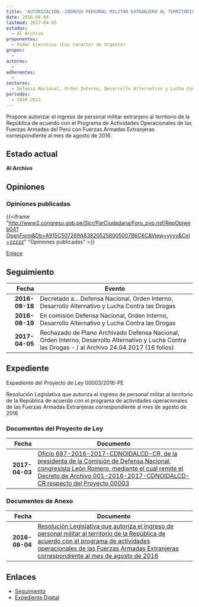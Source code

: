 ```yaml
---
title: "AUTORIZACIÓN.-INGRESO PERSONAL MILITAR EXTRANJERO AL TERRITORIO DE LA REPÚBLICA.."
date: 2016-08-04
lastmod: 2017-04-05
estados: 
  - Al Archivo
proponentes: 
  - Poder Ejecutivo (Con carácter de Urgente)
grupos: 
  - 
autores: 
  - 
adherentes: 
  - 
sectores: 
  - Defensa Nacional, Orden Interno, Desarrollo Alternativo y Lucha Contra las Drogas
periodos: 
  - 2016-2021
---
```


Propone autorizar el ingreso de personal militar extranjero al territorio de la República de acuerdo con el Programa de Actividades Operacionales de las Fuerzas Armadas del Perú con Fuerzas Armadas Extranjeras correspondiente al mes de agosto de 2016.


## Estado actual

**Al Archivo**

## Opiniones

### Opiniones publicadas

{{<iframe "http://www2.congreso.gob.pe/Sicr/ParCiudadana/Foro_pvp.nsf/RepOpiweb04?OpenForm&Db=A915C507269A838205258005007B6C6C&View=yyyy&Col=zzzzz" "Opiniones publicadas" >}}

[Enlace](http://www2.congreso.gob.pe/Sicr/ParCiudadana/Foro_pvp.nsf/RepOpiweb04?OpenForm&Db=A915C507269A838205258005007B6C6C&View=yyyy&Col=zzzzz)

## Seguimiento

| Fecha | Evento |
|------:|--------|
| **2016-08-18** | Decretado a... Defensa Nacional, Orden Interno, Desarrollo Alternativo y Lucha Contra las Drogas|
| **2016-08-19** | En comisión Defensa Nacional, Orden Interno, Desarrollo Alternativo y Lucha Contra las Drogas|
| **2017-04-05** | Rechazado de Plano Archivado Defensa Nacional, Orden Interno, Desarrollo Alternativo y Lucha Contra las Drogas - / al Archivo 24.04.2017 (16 folios)|


## Expediente

Expediente del Proyecto de Ley 00003/2016-PE

Resolución Legislativa que autoriza el ingreso de personal militar al territorio de la República de acuerdo con el programa de actividades operacionales de las Fuerzas Armadas Extranjeras correspondiente al mes de agosto de 2016


### Documentos del Proyecto de Ley

| Fecha | Documento |
|------:|--------|
| **2017-04-03** | [Oficio 687-2016-2017-CDNOIDALCD-CR, de la presidenta de la Comisión de Defensa Nacional, congresista León Romero, mediante el cual remite el Decreto de Archivo 001-2016-2017-CDNOIDALCD-CR respecto del Proyecto 00003](http://www.leyes.congreso.gob.pe/Documentos/2016_2021/Decretos/Archivamiento/DA0000320170404.pdf) |

### Documentos de Anexo

| Fecha | Documento |
|------:|--------|
| **2016-08-04** | [Resolución Legislativa que autoriza el ingreso de personal militar al territorio de la República de acuerdo con el programa de actividades operacionales de las Fuerzas Armadas Extranjeras correspondiente al mes de agosto de 2016](http://www.leyes.congreso.gob.pe/Documentos/2016_2021/Proyectos_de_Ley_y_de_Resoluciones_Legislativas/PL00003_20160804.pdf) |

## Enlaces 

- [Seguimiento](http://www2.congreso.gob.pe/Sicr/TraDocEstProc/CLProLey2016.nsf/f7fff46988ca05b1052578e100829cc7/e7c7ab17c16427a0052580050078a9f6?OpenDocument)
- [Expediente Digital](http://www2.congreso.gob.pehttp://www2.congreso.gob.pe/Sicr/TraDocEstProc/CLProLey2016.nsf/f7fff46988ca05b1052578e100829cc7/e7c7ab17c16427a0052580050078a9f6?OpenDocument&Click=05257FB7005EB655.eb71d0cf91d8294e05256cdf006b5706/$Body/0.1C6C)
